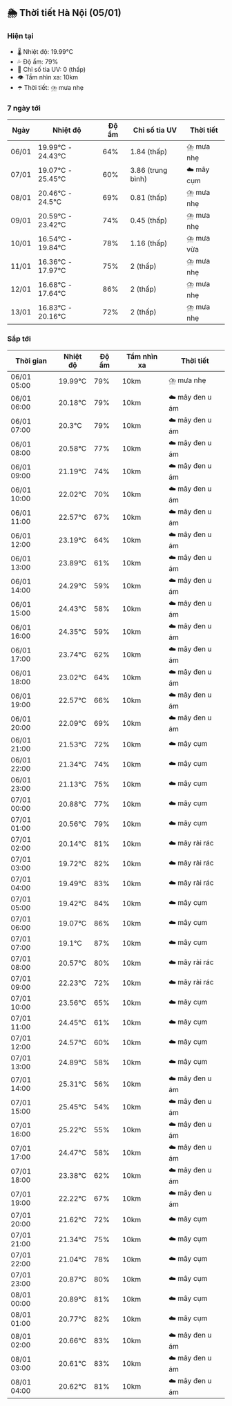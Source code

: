 ## 🌦️ Thời tiết Hà Nội (05/01)

### Hiện tại

- 🌡️ Nhiệt độ: 19.99℃
- 💦 Độ ẩm: 79%
- 🌟 Chỉ số tia UV: 0 (thấp)
- 👁️ Tầm nhìn xa: 10km
- ☂️ Thời tiết: ⛈️ mưa nhẹ

### 7 ngày tới

| Ngày | Nhiệt độ | Độ ẩm | Chỉ số tia UV | Thời tiết |
| --- | --- | --- | --- | --- |
| 06/01 | 19.99℃ - 24.43℃ | 64% | 1.84 (thấp) | ⛈️ mưa nhẹ |
| 07/01 | 19.07℃ - 25.45℃ | 60% | 3.86 (trung bình) | ☁️ mây cụm |
| 08/01 | 20.46℃ - 24.5℃ | 69% | 0.81 (thấp) | ⛈️ mưa nhẹ |
| 09/01 | 20.59℃ - 23.42℃ | 74% | 0.45 (thấp) | ⛈️ mưa nhẹ |
| 10/01 | 16.54℃ - 19.84℃ | 78% | 1.16 (thấp) | ⛈️ mưa vừa |
| 11/01 | 16.36℃ - 17.97℃ | 75% | 2 (thấp) | ⛈️ mưa nhẹ |
| 12/01 | 16.68℃ - 17.64℃ | 86% | 2 (thấp) | ⛈️ mưa nhẹ |
| 13/01 | 16.83℃ - 20.16℃ | 72% | 2 (thấp) | ⛈️ mưa nhẹ |

### Sắp tới

| Thời gian | Nhiệt độ | Độ ẩm | Tầm nhìn xa | Thời tiết |
| --- | --- | --- | --- | --- |
| 06/01 05:00 | 19.99℃ | 79% | 10km | ⛈️ mưa nhẹ |
| 06/01 06:00 | 20.18℃ | 79% | 10km | ☁️ mây đen u ám |
| 06/01 07:00 | 20.3℃ | 79% | 10km | ☁️ mây đen u ám |
| 06/01 08:00 | 20.58℃ | 77% | 10km | ☁️ mây đen u ám |
| 06/01 09:00 | 21.19℃ | 74% | 10km | ☁️ mây đen u ám |
| 06/01 10:00 | 22.02℃ | 70% | 10km | ☁️ mây đen u ám |
| 06/01 11:00 | 22.57℃ | 67% | 10km | ☁️ mây đen u ám |
| 06/01 12:00 | 23.19℃ | 64% | 10km | ☁️ mây đen u ám |
| 06/01 13:00 | 23.89℃ | 61% | 10km | ☁️ mây đen u ám |
| 06/01 14:00 | 24.29℃ | 59% | 10km | ☁️ mây đen u ám |
| 06/01 15:00 | 24.43℃ | 58% | 10km | ☁️ mây đen u ám |
| 06/01 16:00 | 24.35℃ | 59% | 10km | ☁️ mây đen u ám |
| 06/01 17:00 | 23.74℃ | 62% | 10km | ☁️ mây đen u ám |
| 06/01 18:00 | 23.02℃ | 64% | 10km | ☁️ mây đen u ám |
| 06/01 19:00 | 22.57℃ | 66% | 10km | ☁️ mây đen u ám |
| 06/01 20:00 | 22.09℃ | 69% | 10km | ☁️ mây đen u ám |
| 06/01 21:00 | 21.53℃ | 72% | 10km | ☁️ mây cụm |
| 06/01 22:00 | 21.34℃ | 74% | 10km | ☁️ mây cụm |
| 06/01 23:00 | 21.13℃ | 75% | 10km | ☁️ mây cụm |
| 07/01 00:00 | 20.88℃ | 77% | 10km | ☁️ mây cụm |
| 07/01 01:00 | 20.56℃ | 79% | 10km | ☁️ mây cụm |
| 07/01 02:00 | 20.14℃ | 81% | 10km | ☁️ mây rải rác |
| 07/01 03:00 | 19.72℃ | 82% | 10km | ☁️ mây rải rác |
| 07/01 04:00 | 19.49℃ | 83% | 10km | ☁️ mây rải rác |
| 07/01 05:00 | 19.42℃ | 84% | 10km | ☁️ mây cụm |
| 07/01 06:00 | 19.07℃ | 86% | 10km | ☁️ mây cụm |
| 07/01 07:00 | 19.1℃ | 87% | 10km | ☁️ mây cụm |
| 07/01 08:00 | 20.57℃ | 80% | 10km | ☁️ mây rải rác |
| 07/01 09:00 | 22.23℃ | 72% | 10km | ☁️ mây rải rác |
| 07/01 10:00 | 23.56℃ | 65% | 10km | ☁️ mây cụm |
| 07/01 11:00 | 24.45℃ | 61% | 10km | ☁️ mây cụm |
| 07/01 12:00 | 24.57℃ | 60% | 10km | ☁️ mây cụm |
| 07/01 13:00 | 24.89℃ | 58% | 10km | ☁️ mây cụm |
| 07/01 14:00 | 25.31℃ | 56% | 10km | ☁️ mây đen u ám |
| 07/01 15:00 | 25.45℃ | 54% | 10km | ☁️ mây đen u ám |
| 07/01 16:00 | 25.22℃ | 55% | 10km | ☁️ mây đen u ám |
| 07/01 17:00 | 24.47℃ | 58% | 10km | ☁️ mây đen u ám |
| 07/01 18:00 | 23.38℃ | 62% | 10km | ☁️ mây đen u ám |
| 07/01 19:00 | 22.22℃ | 67% | 10km | ☁️ mây đen u ám |
| 07/01 20:00 | 21.62℃ | 72% | 10km | ☁️ mây cụm |
| 07/01 21:00 | 21.34℃ | 75% | 10km | ☁️ mây cụm |
| 07/01 22:00 | 21.04℃ | 78% | 10km | ☁️ mây cụm |
| 07/01 23:00 | 20.87℃ | 80% | 10km | ☁️ mây cụm |
| 08/01 00:00 | 20.89℃ | 81% | 10km | ☁️ mây cụm |
| 08/01 01:00 | 20.77℃ | 82% | 10km | ☁️ mây cụm |
| 08/01 02:00 | 20.66℃ | 83% | 10km | ☁️ mây đen u ám |
| 08/01 03:00 | 20.61℃ | 83% | 10km | ☁️ mây đen u ám |
| 08/01 04:00 | 20.62℃ | 81% | 10km | ☁️ mây đen u ám |
